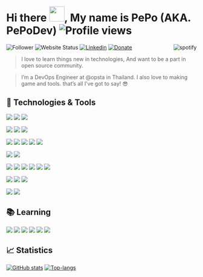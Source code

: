 # Hi there <img src="https://media.giphy.com/media/hvRJCLFzcasrR4ia7z/giphy.gif" width="40px">, My name is PePo (AKA. PePoDev) ![Profile views](https://gpvc.arturio.dev/pepodev)

<a href="https://github.com/kittinan/spotify-github-profile" target="blank">
  <img align="right"
    src="https://spotify-github-profile.vercel.app/api/view?uid=21ynxbuyhbybbr4kvufqlpxca&cover_image=true"
    alt="spotify" />
</a>

![Follower](https://img.shields.io/github/followers/pepodev?style=for-the-badge)
![Website Status](https://img.shields.io/website?down_color=gray&down_message=down&label=pepo.dev&style=for-the-badge&up_color=green&up_message=up&url=https%3A%2F%2Fpepo.dev)
[![Linkedin](https://img.shields.io/badge/linked-pepodev-369?style=for-the-badge&logo=linkedin&logoColor=white&color=blue)](https://www.linkedin.com/in/pepodev)
[![Donate](https://img.shields.io/badge/$-support-ff69b4.svg?style=for-the-badge)](https://ko-fi.com/pepodev)

> I love to learn things new in technologies, And want to be a part in open source community.

> I’m a DevOps Engineer at @opsta in Thailand. I also love to making game and tools. that’s all I’ve got to say! 😎

## 🔧 Technologies & Tools

![](https://img.shields.io/badge/OS-Linux-informational?style=flat&logo=linux&logoColor=white&color=DD6387)
![](https://img.shields.io/badge/OS-Ubuntu-informational?style=flat&logo=ubuntu&logoColor=white&color=DD6387)
![](https://img.shields.io/badge/OS-Windows-informational?style=flat&logo=windows&logoColor=white&color=DD6387)

![](https://img.shields.io/badge/Editor-VSCode-informational?style=flat&logo=visual-studio-code&logoColor=white&color=DD6387)
![](https://img.shields.io/badge/Editor-JetBrains-informational?style=flat&logo=jetbrains&logoColor=white&color=DD6387)
![](https://img.shields.io/badge/Editor-Vim-informational?style=flat&logo=vim&logoColor=white&color=DD6387)

![](https://img.shields.io/badge/Code-Golang-informational?style=flat&logo=go&logoColor=white&color=DD6387)
![](https://img.shields.io/badge/Code-C_Sharp-informational?style=flat&logo=c-sharp&logoColor=white&color=DD6387)
![](https://img.shields.io/badge/Code-Javascript-informational?style=flat&logo=javascript&logoColor=white&color=DD6387)
![](https://img.shields.io/badge/Code-Vue.js-informational?style=flat&logo=vue.js&logoColor=white&color=DD6387)
![](https://img.shields.io/badge/Code-Make-informational?style=flat&logo=cmake&logoColor=white&color=DD6387)

![](https://img.shields.io/badge/Shell-Bash-informational?style=flat&logo=gnu-bash&logoColor=white&color=DD6387)
![](https://img.shields.io/badge/Shell-Zsh-informational?style=flat&logo=gnu-bash&logoColor=white&color=DD6387)

![](https://img.shields.io/badge/Tools-Git-informational?style=flat&logo=git&logoColor=white&color=DD6387)
![](https://img.shields.io/badge/Tools-Terraform-informational?style=flat&logo=terraform&logoColor=white&color=DD6387)
![](https://img.shields.io/badge/Tools-Ansible-informational?style=flat&logo=ansible&logoColor=white&color=DD6387)
![](https://img.shields.io/badge/Tools-Docker-informational?style=flat&logo=docker&logoColor=white&color=DD6387)
![](https://img.shields.io/badge/Tools-Kubernetes-informational?style=flat&logo=kubernetes&logoColor=white&color=DD6387)
![](https://img.shields.io/badge/Tools-Elasticsearch-informational?style=flat&logo=elasticsearch&logoColor=white&color=DD6387)

![](https://img.shields.io/badge/Cloud-Digital_Ocean-informational?style=flat&logo=digitalocean&logoColor=white&color=DD6387)
![](https://img.shields.io/badge/Cloud-GCP-informational?style=flat&logo=google-cloud&logoColor=white&color=DD6387)
![](https://img.shields.io/badge/Cloud-AWS-informational?style=flat&logo=amazon-aws&logoColor=white&color=DD6387)

![](https://img.shields.io/badge/PaaS-Heroku-informational?style=flat&logo=heroku&logoColor=white&color=DD6387)
![](https://img.shields.io/badge/PaaS-Firebase-informational?style=flat&logo=firebase&logoColor=white&color=DD6387)

## 📚 Learning
![](https://img.shields.io/badge/Tools-Red_Hat_OpenShift-informational?style=flat&logo=red-hat-open-shift&logoColor=white&color=DD6387)
![](https://img.shields.io/badge/Tools-PostgreSQL-informational?style=flat&logo=postgresql&logoColor=white&color=DD6387)
![](https://img.shields.io/badge/Tools-Jenkins-informational?style=flat&logo=jenkins&logoColor=white&color=DD6387)
![](https://img.shields.io/badge/Tools-Jenkins_x-informational?style=flat&logo=jenkins-x&logoColor=white&color=DD6387)
![](https://img.shields.io/badge/Code-Python-informational?style=flat&logo=python&logoColor=white&color=DD6387)
![](https://img.shields.io/badge/Code-GraphQL-informational?style=flat&logo=graphql&logoColor=white&color=DD6387)

## &#x1f4c8; Statistics

[![GitHub stats](https://github-readme-stats.vercel.app/api?username=pepodev&show_icons=true&theme=dracula&hide_border=true)](https://pepo.dev)
[![Top-langs](https://github-readme-stats.vercel.app/api/top-langs/?username=pepodev&langs_count=10&layout=compact&card_width=445&theme=dracula&hide_border=true)](https://pepo.dev)

